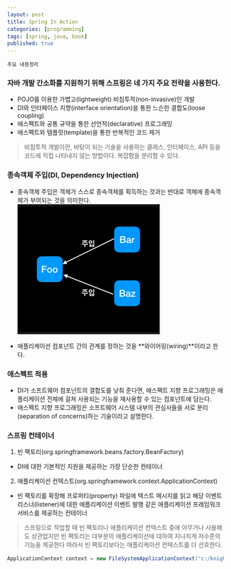 ```yaml
---
layout: post
title: Spring In Action
categories: [programming]
tags: [spring, java, book]
published: true
---
```


```
주요 내용정리
```
### 자바 개발 간소화를 지원하기 위해 스프링은 네 가지 주요 전략을 사용한다.
* POJO를 이용한 가볍고(lightweight) 비침투적(non-invasive)인 개발
* DI와 인터페이스 지향(interface orientation)을 통한 느슨한 결합도(loose coupling)
* 애스펙트와 공통 규약을 통한 선언적(declarative) 프로그래밍
* 애스펙트와 템플릿(template)을 통한 반복적인 코드 제거

> 비침투적 개발이란, 바탕이 되는 기술을 사용하는 클래스, 인터페이스, API 등을 코드에 직접 나타내지 않는 방법이다. 복잡함을 분리할 수 있다.

### 종속객체 주입(DI, Dependency Injection)
* 종속객체 주입은 객체가 스스로 종속객체를 획득하는 것과는 반대로 객체에 종속객체가 부여되는 것을 의미한다.
![DI](../../images/spring-in-action/di.png)

* 애플리케이션 컴포넌트 간의 관계를 정하는 것을 **와이어링(wiring)**이라고 한다.

### 애스펙트 적용
* DI가 소프트웨어 컴포넌트의 결합도를 낮춰 준다면, 애스펙트 지향 프로그래밍은 애플리케이션 전체에 걸쳐 사용되는 기능을 재사용할 수 있는 컴포넌트에 담는다.
* 애스펙트 지향 프로그래밍은 소프트웨어 시스템 내부의 관심사들을 서로 분리(separation of concerns)하는 기술이라고 설명한다.

### 스프링 컨테이너
1. 빈 팩토리(org.springframework.beans.factory.BeanFactory)
- DI에 대한 기본적인 지원을 제공하는 가장 단순한 컨테이너
2. 애플리케이션 컨텍스트(org.springframework.context.ApplicationContext)
- 빈 팩토리를 확장해 프로퍼티(property) 파일에 텍스트 메시지를 읽고 해당 이벤트 리스너(listener)에 대한 애플리케이션 이벤트 발행 같은 애플리케이션 프레임워크 서비스를 제공하는 컨테이너

> 스프링으로 작업할 때 빈 팩토리나 애플리케이션 컨텍스트 중에 아무거나 사용해도 상관없지만 빈 팩토리는 대부분의 애플리케이션에 대하여 지나치게 저수준의 기능을 제공한다
따라서 빈 팩토리보다는 애플리케이션 컨텍스트를 더 선호한다.

```java
ApplicationContext context = new FileSystemApplicationContext("c:/knight.xml");
```

